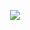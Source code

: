 <p align="center">
<img src="https://readme-typing-svg.demolab.com?font=Fira+Code&pause=1000&color=F7D924&center=true&vCenter=true&multiline=true&width=435&height=100&lines=Etudiant+en+IT;passionn%C3%A9+du+d%C3%A9veloppement+web"/>
</p>
